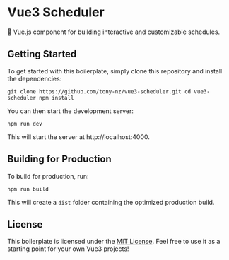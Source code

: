# Vue3 Scheduler

📅 Vue.js component for building interactive and customizable schedules.

## Getting Started

To get started with this boilerplate, simply clone this repository and install the dependencies:

`git clone https://github.com/tony-nz/vue3-scheduler.git
cd vue3-scheduler
npm install`

You can then start the development server:

`npm run dev`

This will start the server at http://localhost:4000.

## Building for Production

To build for production, run:

`npm run build`

This will create a `dist` folder containing the optimized production build.

## License

This boilerplate is licensed under the [MIT License](LICENSE). Feel free to use it as a starting point for your own Vue3 projects!
